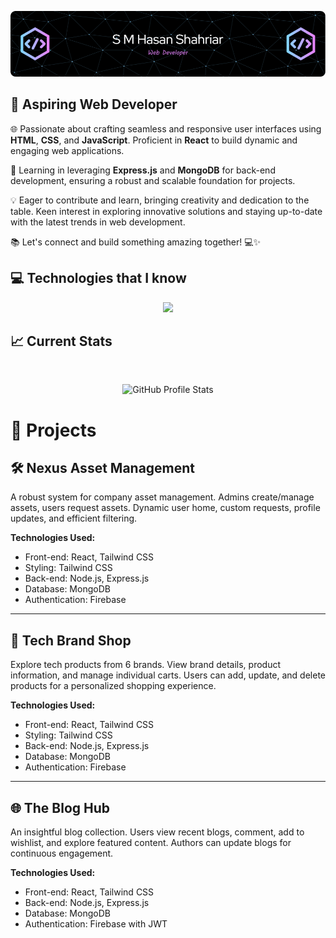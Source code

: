 ![Header](./header.png)

## 🚀 Aspiring Web Developer 

🌐 Passionate about crafting seamless and responsive user interfaces using **HTML**, **CSS**, and **JavaScript**. Proficient in **React** to build dynamic and engaging web applications.

🔧 Learning in leveraging **Express.js** and **MongoDB** for back-end development, ensuring a robust and scalable foundation for projects.

💡 Eager to contribute and learn, bringing creativity and dedication to the table. Keen interest in exploring innovative solutions and staying up-to-date with the latest trends in web development.

📚 Let's connect and build something amazing together! 💻✨


## 💻 Technologies that I know

<p align="center">
  <a href="https://skillicons.dev">
    <img src="https://skillicons.dev/icons?i=html,css,js,react,express,mongodb,tailwind,git&perline=4" />
  </a>
</p>

## 📈 Current Stats

<br/>


<p align="center">
  <img src="http://github-profile-summary-cards.vercel.app/api/cards/stats?username=smhasan-shahriar&theme=apprentice" alt="GitHub Profile Stats">
</p>


# 🚀 Projects

## 🛠️ Nexus Asset Management

A robust system for company asset management. Admins create/manage assets, users request assets. Dynamic user home, custom requests, profile updates, and efficient filtering.

**Technologies Used:**
- Front-end: React, Tailwind CSS
- Styling: Tailwind CSS
- Back-end: Node.js, Express.js
- Database: MongoDB
- Authentication: Firebase

---

## 🛒 Tech Brand Shop

Explore tech products from 6 brands. View brand details, product information, and manage individual carts. Users can add, update, and delete products for a personalized shopping experience.

**Technologies Used:**
- Front-end: React, Tailwind CSS
- Styling: Tailwind CSS
- Back-end: Node.js, Express.js
- Database: MongoDB
- Authentication: Firebase

---

## 🌐 The Blog Hub

An insightful blog collection. Users view recent blogs, comment, add to wishlist, and explore featured content. Authors can update blogs for continuous engagement.

**Technologies Used:**
- Front-end: React, Tailwind CSS
- Back-end: Node.js, Express.js
- Database: MongoDB
- Authentication: Firebase with JWT
